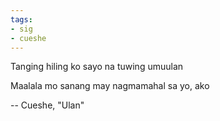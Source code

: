 ```yaml
---
tags:
- sig
- cueshe
---
```


Tanging hiling ko sayo na tuwing umuulan

Maalala mo sanang may nagmamahal sa yo, ako

-- Cueshe, "Ulan"